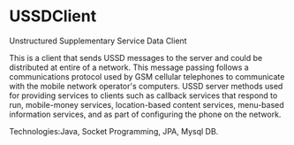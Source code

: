 # USSDClient

 Unstructured Supplementary Service Data Client
 
This is a client that sends USSD messages to the server and could be distributed at entire of a network. This message passing follows a communications protocol used by GSM cellular telephones to communicate with the mobile network operator's computers. USSD server methods used for providing services to clients such as callback services that respond to run, mobile-money services, location-based content services, menu-based information services, and as part of configuring the phone on the network. 

  Technologies:Java, Socket Programming, JPA, Mysql DB.
